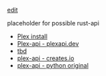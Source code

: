 [edit]()

placeholder for possible rust-api

- [Plex install](https://support.plex.tv/articles/200288586-installation/)
- [Plex-api - plexapi.dev](https://plexapi.dev/docs/plex-tv/get-devices)
- [tbd]()
- [plex-api - creates.io](https://crates.io/crates/plex-api/0.0.3)
- [plex-api - python original](https://github.com/pkkid/python-plexapi/tree/master)

